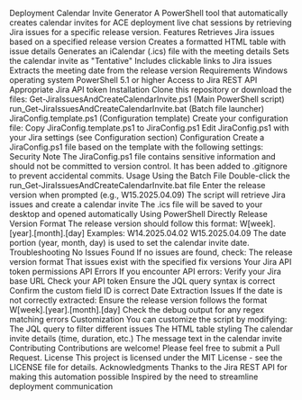 Deployment Calendar Invite Generator
A PowerShell tool that automatically creates calendar invites for ACE deployment live chat sessions by retrieving Jira issues for a specific release version.
Features
Retrieves Jira issues based on a specified release version
Creates a formatted HTML table with issue details
Generates an iCalendar (.ics) file with the meeting details
Sets the calendar invite as "Tentative"
Includes clickable links to Jira issues
Extracts the meeting date from the release version
Requirements
Windows operating system
PowerShell 5.1 or higher
Access to Jira REST API
Appropriate Jira API token
Installation
Clone this repository or download the files:
Get-JiraIssuesAndCreateCalendarInvite.ps1 (Main PowerShell script)
run_Get-JiraIssuesAndCreateCalendarInvite.bat (Batch file launcher)
JiraConfig.template.ps1 (Configuration template)
Create your configuration file:
Copy JiraConfig.template.ps1 to JiraConfig.ps1
Edit JiraConfig.ps1 with your Jira settings (see Configuration section)
Configuration
Create a JiraConfig.ps1 file based on the template with the following settings:
Security Note
The JiraConfig.ps1 file contains sensitive information and should not be committed to version control. It has been added to .gitignore to prevent accidental commits.
Usage
Using the Batch File
Double-click the run_Get-JiraIssuesAndCreateCalendarInvite.bat file
Enter the release version when prompted (e.g., W15.2025.04.09)
The script will retrieve Jira issues and create a calendar invite
The .ics file will be saved to your desktop and opened automatically
Using PowerShell Directly
Release Version Format
The release version should follow this format: W[week].[year].[month].[day]
Examples:
W14.2025.04.02
W15.2025.04.09
The date portion (year, month, day) is used to set the calendar invite date.
Troubleshooting
No Issues Found
If no issues are found, check:
The release version format
That issues exist with the specified fix versions
Your Jira API token permissions
API Errors
If you encounter API errors:
Verify your Jira base URL
Check your API token
Ensure the JQL query syntax is correct
Confirm the custom field ID is correct
Date Extraction Issues
If the date is not correctly extracted:
Ensure the release version follows the format W[week].[year].[month].[day]
Check the debug output for any regex matching errors
Customization
You can customize the script by modifying:
The JQL query to filter different issues
The HTML table styling
The calendar invite details (time, duration, etc.)
The message text in the calendar invite
Contributing
Contributions are welcome! Please feel free to submit a Pull Request.
License
This project is licensed under the MIT License - see the LICENSE file for details.
Acknowledgments
Thanks to the Jira REST API for making this automation possible
Inspired by the need to streamline deployment communication
